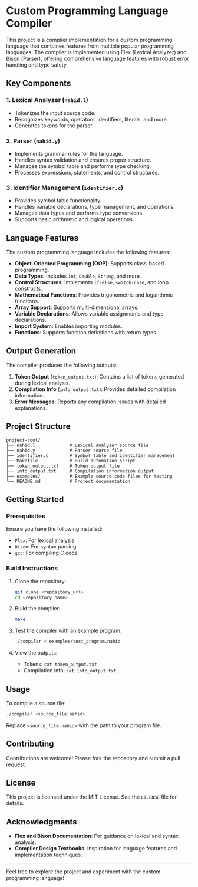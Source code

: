 # Custom Programming Language Compiler

This project is a compiler implementation for a custom programming language that combines features from multiple popular programming languages. The compiler is implemented using Flex (Lexical Analyzer) and Bison (Parser), offering comprehensive language features with robust error handling and type safety.

## Key Components

### 1. Lexical Analyzer (`nahid.l`)
- Tokenizes the input source code.
- Recognizes keywords, operators, identifiers, literals, and more.
- Generates tokens for the parser.

### 2. Parser (`nahid.y`)
- Implements grammar rules for the language.
- Handles syntax validation and ensures proper structure.
- Manages the symbol table and performs type checking.
- Processes expressions, statements, and control structures.

### 3. Identifier Management (`identifier.c`)
- Provides symbol table functionality.
- Handles variable declarations, type management, and operations.
- Manages data types and performs type conversions.
- Supports basic arithmetic and logical operations.

## Language Features

The custom programming language includes the following features:

- **Object-Oriented Programming (OOP)**: Supports class-based programming.
- **Data Types**: Includes `Int`, `Double`, `String`, and more.
- **Control Structures**: Implements `if-else`, `switch-case`, and loop constructs.
- **Mathematical Functions**: Provides trigonometric and logarithmic functions.
- **Array Support**: Supports multi-dimensional arrays.
- **Variable Declarations**: Allows variable assignments and type declarations.
- **Import System**: Enables importing modules.
- **Functions**: Supports function definitions with return types.

## Output Generation

The compiler produces the following outputs:

1. **Token Output** (`token_output.txt`): Contains a list of tokens generated during lexical analysis.
2. **Compilation Info** (`info_output.txt`): Provides detailed compilation information.
3. **Error Messages**: Reports any compilation issues with detailed explanations.

## Project Structure

```
project-root/
├── nahid.l             # Lexical Analyzer source file
├── nahid.y             # Parser source file
├── identifier.c        # Symbol table and identifier management
├── Makefile            # Build automation script
├── token_output.txt    # Token output file
├── info_output.txt     # Compilation information output
├── examples/           # Example source code files for testing
└── README.md           # Project documentation
```

## Getting Started

### Prerequisites

Ensure you have the following installed:
- `Flex`: For lexical analysis
- `Bison`: For syntax parsing
- `gcc`: For compiling C code

### Build Instructions

1. Clone the repository:
   ```bash
   git clone <repository_url>
   cd <repository_name>
   ```

2. Build the compiler:
   ```bash
   make
   ```

3. Test the compiler with an example program:
   ```bash
   ./compiler < examples/test_program.nahid
   ```

4. View the outputs:
   - Tokens: `cat token_output.txt`
   - Compilation info: `cat info_output.txt`

## Usage

To compile a source file:
```bash
./compiler <source_file.nahid>
```
Replace `<source_file.nahid>` with the path to your program file.

## Contributing

Contributions are welcome! Please fork the repository and submit a pull request.

## License

This project is licensed under the MIT License. See the `LICENSE` file for details.

## Acknowledgments

- **Flex and Bison Documentation**: For guidance on lexical and syntax analysis.
- **Compiler Design Textbooks**: Inspiration for language features and implementation techniques.

---

Feel free to explore the project and experiment with the custom programming language!
